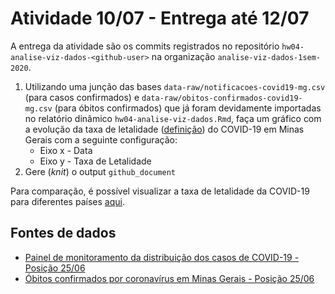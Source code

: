 # Atividade 10/07 - Entrega até 12/07

A entrega da atividade são os commits registrados no repositório `hw04-analise-viz-dados-<github-user>` na organização `analise-viz-dados-1sem-2020`.


1. Utilizando uma junção das bases `data-raw/notificacoes-covid19-mg.csv` (para casos confirmados) e `data-raw/obitos-confirmados-covid19-mg.csv` (para óbitos confirmados) que já foram devidamente importadas no relatório dinâmico `hw04-analise-viz-dados.Rmd`, faça um gráfico com a evolução da taxa de letalidade ([definição](https://pt.wikipedia.org/wiki/Taxa_de_letalidade)) do COVID-19 em Minas Gerais com a seguinte configuração:
    * Eixo x - Data
    * Eixo y - Taxa de Letalidade
2. Gere (_knit_) o output `github_document`

Para comparação, é possível visualizar a taxa de letalidade da COVID-19 para diferentes países [aqui](https://ourworldindata.org/grapher/coronavirus-cfr?country=OWID_WRL~BRA).

## Fontes de dados

* [Painel de monitoramento da distribuição dos casos de COVID-19 - Posição 25/06](http://coronavirus.saude.mg.gov.br/painel)
* [Óbitos confirmados por coronavírus em Minas Gerais - Posição 25/06](http://www.transparencia.dadosabertos.mg.gov.br/dataset/obitos-confirmados-coronavirus)